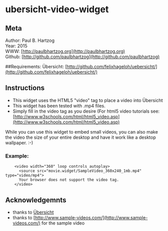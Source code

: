 # ubersicht-video-widget

## Meta

Author: Paul B. Hartzog  
Year: 2015  
WWW: [http://paulbhartzog.org](http://paulbhartzog.org)  
Github:  [http://github.com/paulbhartzog](http://github.com/paulbhartzog)

##Requirements:
Übersicht: [http://github.com/felixhageloh/uebersicht/](http://github.com/felixhageloh/uebersicht/)

## Instructions

- This widget uses the HTML5 "video" tag to place a video into Übersicht
- This widget has been tested with .mp4 files.
- Simply fill in the video tag as you desire (For html5 video tutorials see: [http://www.w3schools.com/html/html5_video.asp](http://www.w3schools.com/html/html5_video.asp)

While you can use this widget to embed small videos, you can also make the video the size of your entire desktop and have it work like a desktop wallpaper. :-)

### Example:

```
    <video width="360" loop controls autoplay>
      <source src="movie.widget/SampleVideo_360x240_1mb.mp4" type="video/mp4">
      Your browser does not support the video tag.
    </video>
```


## Acknowledgemnts

- thanks to [Übersicht](http://github.com/felixhageloh/uebersicht/)
- thanks to [http://www.sample-videos.com/](http://www.sample-videos.com/) for the sample video

